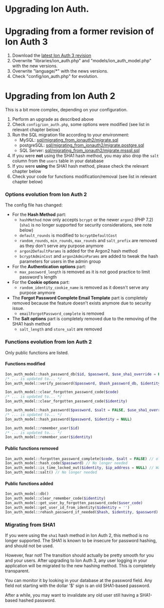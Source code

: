 Upgrading Ion Auth.
===================================

# Upgrading from a former revision of Ion Auth 3

 1. Download the [latest Ion Auth 3 revision](http://github.com/benedmunds/CodeIgniter-Ion-Auth/zipball/3)
 2. Overwrite "libraries/ion_auth.php" and "models/ion_auth_model.php" with the new versions.
 3. Overwrite "language/*" with the news versions.
 4. Check "config/ion_auth.php" for evolution.

# Upgrading from Ion Auth 2

This is a bit more complex, depending on your configuration.

 1. Perform an upgrade as described above
 2. Check `config/ion_auth.php`, some options were modified
    (see list in relevant chapter below)
 3. Run the SQL migration file according to your environment:
    - MySQL: [sql/migrating_from_ionauth2/migrate.sql](sql/migrating_from_ionauth2/migrate.sql)
    - postgreSQL: [sql/migrating_from_ionauth2/migrate.postgre.sql](sql/migrating_from_ionauth2/migrate.postgre.sql)
    - SQL Server: [sql/migrating_from_ionauth2/migrate.mssql.sql](sql/migrating_from_ionauth2/migrate.mssql.sql)
 4. If you were **not** using the SHA1 hash method, you may also drop the `salt` column
    from the `users` table in your database
 5. If you were **using** the SHA1 hash method, please check the relevant chapter below
 6. Check your code for functions modification/removal
    (see list in relevant chapter below)

### Options evolution from Ion Auth 2

The config file has changed:

- For the **Hash Method** part:
    - `hashMethod` now only accepts `bcrypt` or the newer `argon2` (PHP 7.2)
    (`sha1` is no longer supported for security considerations, see note below)
    - `default_rounds` is modified to `bcryptDefaultCost`
    - `random_rounds`, `min_rounds`, `max_rounds` and `salt_prefix` are removed
    as they don't serve any purpose anymore
    - `argon2DefaultParams` is added for the Argon2 hash method
    - `bcryptAdminCost` and `argon2AdminParams` are added to tweak the hash
    parameters for users in the admin group
- For the **Authentication options** part:
    - `max_password_length` is removed as it is not good practice to limit password's length
- For the **Cookie options** part:
    - `random_identity_cookie_name` is removed as it doesn't serve any purpose anymore
- The **Forgot Password Complete Email Template** part is completely removed because
  the feature doesn't exists anymore due to security issue.
    - `emailForgotPassword_complete` is removed
- The **Salt options** part is completely removed due to the removing of the
  SHA1 hash method
    - `salt_length` and `store_salt` are removed

### Functions evolution from Ion Auth 2

Only public functions are listed.

#### Functions modified

```php
Ion_auth_model::hash_password_db($id, $password, $use_sha1_override = FALSE)
/* ... is updated to... */
Ion_auth_model::verify_password($password, $hash_password_db, $identity = NULL)
```

```php
Ion_auth_model::clear_forgotten_password_code($code)
/* ... is updated to... */
Ion_auth_model::clear_forgotten_password_code($identity)
```

```php
Ion_auth_model::hash_password($password, $salt = FALSE, $use_sha1_override = FALSE)
/* ... is updated to... */
Ion_auth_model::hash_password($password, $identity = NULL)
```

```php
Ion_auth_model::remember_user($id)
/* ... is updated to... */
Ion_auth_model::remember_user($identity)
```


#### Public functions removed

```php
Ion_auth_model::forgotten_password_complete($code, $salt = FALSE) // old feature no longer available due to security issue
Ion_auth_model::hash_code($password) // No longer needed
Ion_auth_model::is_time_locked_out($identity, $ip_address = NULL) // Was deprecated, use is_max_login_attempts_exceeded()
Ion_auth_model::salt() // No longer needed
```


#### Public functions added

```php
Ion_auth_model::db()
Ion_auth_model::clear_remember_code($identity)
Ion_auth_model::get_user_by_forgotten_password_code($user_code)
Ion_auth_model::get_user_id_from_identity($identity = '')
Ion_auth_model::rehash_password_if_needed($hash, $identity, $password)
```


### Migrating from SHA1

If you were using the `sha1` hash method in Ion Auth 2, this method is no longer supported.
The SHA1 is known to be insecure for password hashing, and should not be used.

However, fear not! The transition should actually be pretty smooth for you and your users.
After upgrading to Ion Auth 3, any user logging in your application will be migrated to the
new hashing method. This is completely transparent.

You can monitor it by looking in your database at the password field. Any field not starting
with the dollar '$' sign is an old SHA1-based password.

After a while, you may want to invalidate any old user still having a SHA1-based hashed password.

